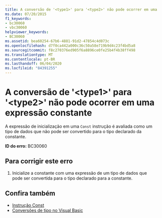```yaml
---
title: A conversão de '<type1>' para '<type2>' não pode ocorrer em uma expressão constante
ms.date: 07/20/2015
f1_keywords:
- bc30060
- vbc30060
helpviewer_keywords:
- BC30060
ms.assetid: bea60254-67b6-4881-91d2-47854c4d073c
ms.openlocfilehash: d7f0ca442a000c36c50a58e719b9d4c23f4bd5a8
ms.sourcegitcommit: f8c270376ed905f6a8896ce0fe25b4f4b38ff498
ms.translationtype: MT
ms.contentlocale: pt-BR
ms.lasthandoff: 06/04/2020
ms.locfileid: "84391255"
---
```

# <a name="conversion-from-type1-to-type2-cannot-occur-in-a-constant-expression"></a>A conversão de '\<type1>' para '\<type2>' não pode ocorrer em uma expressão constante
A expressão de inicialização em uma `Const` instrução é avaliada como um tipo de dados que não pode ser convertido para o tipo declarado da constante.  
  
 **ID do erro:** BC30060  
  
## <a name="to-correct-this-error"></a>Para corrigir este erro  
  
1. Inicialize a constante com uma expressão de um tipo de dados que pode ser convertida para o tipo declarado para a constante.  
  
## <a name="see-also"></a>Confira também

- [Instrução Const](../language-reference/statements/const-statement.md)
- [Conversões de tipo no Visual Basic](../programming-guide/language-features/data-types/type-conversions.md)
